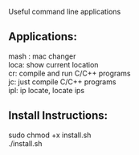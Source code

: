 
Useful command line applications
## Applications:
mash : mac changer <br>
loca: show current location <br>
cr: compile and run C/C++ programs <br>
jc: just compile C/C++ programs <br>
ipl: ip locate, locate ips 
## Install Instructions:
sudo chmod +x install.sh <br>
./install.sh
